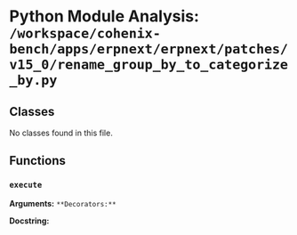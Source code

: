 # Python Module Analysis: `/workspace/cohenix-bench/apps/erpnext/erpnext/patches/v15_0/rename_group_by_to_categorize_by.py`

## Classes

No classes found in this file.


## Functions

### `execute`
**Arguments:** ``
**Decorators:** ``

**Docstring:**
```

```

